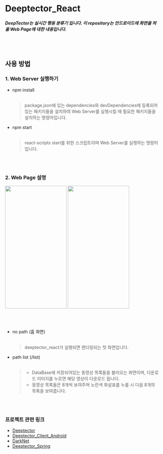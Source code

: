 # Deeptector_React
#####  DeepTector는 실시간 행동 분류기 입니다. 이 repository는 안드로이드에 화면을 띄울 Web Page에 대한 내용입니다.
<br/><br/>
## 사용 방법

### 1. Web Server 실행하기

- npm install<br/><br/>
  >package.json에 있는 dependencies와 devDependencies에 등록되어 있는 패키지들을 설치하여 Web Server를 실행시킬 때 필요한 패키지들을 설치하는 명령어입니다.
- npm start<br/><br/>
  >react-scripts start를 위한 스크립트이며 Web Server를 실행하는 명령어입니다.
  
<br/><br/>

### 2. Web Page 설명

<div>
<img width="200" height="400" src="https://user-images.githubusercontent.com/33650011/46063691-88e25180-c1a8-11e8-8861-a190a1f1a8aa.png"/>
<img width="200" height="400" src="https://user-images.githubusercontent.com/33650011/46063603-491b6a00-c1a8-11e8-9b2e-c7409416ce83.png"/>
</div>

<br/><br/>

- no path (홈 화면)<br/><br/>
  >deeptector_react가 실행되면 렌더링되는 첫 화면입니다.
- path list (/list)<br/><br/>
  > - DataBase에 저장되어있는 동영상 목록들을 불러오는 화면이며, 다운로드 이미지를 누르면 해당 영상이 다운로드 됩니다.
  > - 동영상 목록들은 8개씩 보여주며 노란색 화살표를 누를 시 다음 8개의 목록을 보여줍니다.
    

<br/><br/>

### 프로젝트 관련 링크

- <a href="https://github.com/Deeptector/Deeptector">Deeptector</a>
- <a href="https://github.com/Deeptector/Deeptector_Client_Android">Deeptector_Client_Android</a>
- <a href="https://github.com/Deeptector/Darknet">DarkNet</a>
- <a href="https://github.com/Deeptector/Deeptector_Spring">Deeptector_Spring</a>